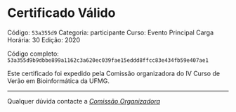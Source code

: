 # Certificado Válido

Código: `53a355d9`
Categoria: participante
Curso: Evento Principal
Carga Horária: 30
Edição: 2020


Código completo: `53a355d9b9dbbe899a1162c3a620ec039fae15eddd8ffcc83e434fb59e407ae1`


Este certificado foi expedido pela Comissão organizadora do IV Curso de Verão em Bioinformática da UFMG.

----

Qualquer dúvida contacte a [_Comissão Organizadora_](<mailto:cursobioinfoufmg@gmail.com$subject=[Certificados]>)

